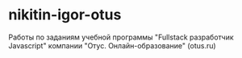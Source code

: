 # nikitin-igor-otus
Работы по заданиям учебной программы "Fullstack разработчик Javascript" компании "Отус. Онлайн-образование" (otus.ru)
